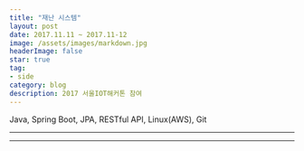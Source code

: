 ```yaml
---
title: "재난 시스템"
layout: post
date: 2017.11.11 ~ 2017.11-12
image: /assets/images/markdown.jpg
headerImage: false
star: true
tag:
- side
category: blog
description: 2017 서울IOT해커톤 참여
---
```


Java, Spring Boot, JPA, RESTful API, Linux(AWS), Git

---



---
